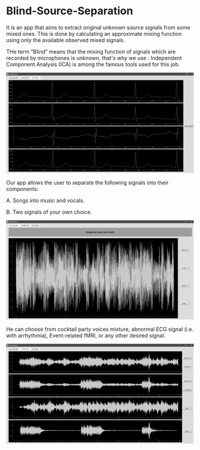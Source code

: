 # Blind-Source-Separation

It is an app that aims to extract original unknown source signals from some mixed ones. This is done by calculating an approximate mixing function using only the available observed mixed signals.

THe term “Blind” means that the mixing function of signals which are recorded by microphones is unknown, that's why we use : Independent Component Analysis (ICA) is among the famous tools used for this job.

![Result 1:](results/43.png)

Our app allows the user to separate the following signals into their components:

A. Songs into music and vocals.

B. Two signals of your own choice.

![Result 2:](results/41.png)

He can choose from cocktail party voices mixture, abnormal ECG signal (i.e.
with arrhythmia), Event-related fMRI, or any other desired signal.

![Result 3:](results/42.png)
